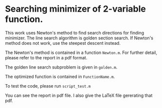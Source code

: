 # Searching minimizer of 2-variable function.

This work uses Newton's method to find search directions for finding minimizer. The line search algorithm is golden section search. If Newton's method does not work, use the steepest descent instead.

The Newton's method is contained in a function `Newton.m`. For further detail, please refer to the report in a pdf format.

The golden line search subproblem is given in `golden.m`.

The optimized function is contained in `FunctionName.m`.

To test the code, please run `script_test.m`

You can see the report in pdf file. I also give the LaTeX file gererating that pdf.